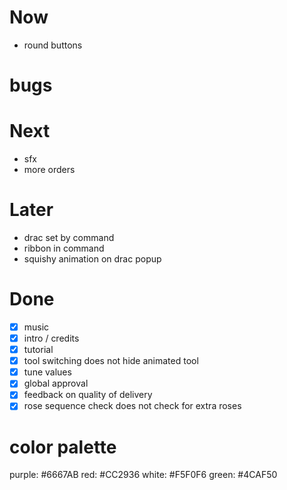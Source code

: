 # Now

- round buttons

# bugs


# Next

- sfx
- more orders

# Later

- drac set by command
- ribbon in command
- squishy animation on drac popup

# Done

- [x] music
- [x] intro / credits
- [x] tutorial
- [x] tool switching does not hide animated tool
- [x] tune values
- [x] global approval
- [x] feedback on quality of delivery
- [x] rose sequence check does not check for extra roses

# color palette

purple: #6667AB
red: #CC2936
white: #F5F0F6
green: #4CAF50
